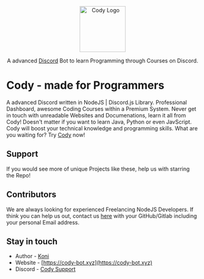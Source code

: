 <p align="center">
  <a href="https://discord.gg/3eNaWPhWZE" target="blank"><img src="https://cdn.discordapp.com/attachments/886645288750698548/917723197229637673/Rd0c07cb2486f8c6aa515c4f9fc608357.png" width="120" alt="Cody Logo" /></a>
</p>

<p align="center">A advanced <a href="http://discord.gg" target="_blank">Discord</a> Bot to learn Programming through Courses on Discord.</p>
<p align="center">

# Cody - made for Programmers
A advanced Discord written in NodeJS | Discord.js Library.
Professional Dashboard, awesome Coding Courses within a Premium System.
Never get in touch with unreadable Websites and Documenations, learn it all from Cody!
Doesn't matter if you want to learn Java, Python or even JavScript.
Cody will boost your technical knowledge and programming skills.
What are you waiting for? Try [Cody](https://cody-bot.xyz) now!

## Support
If you would see more of unique Projects like these, help us with starring the Repo!

## Contributors 
We are always looking for experienced Freelancing NodeJS Developers.
If think you can help us out, contact us [here](https://cody-bot.xyz/contact) with your GitHub/Gitlab including your personal Email address.

## Stay in touch

* Author - [Koni](https://github.com/vKxni)
* Website - [https://cody-bot.xyz](https://cody-bot.xyz)
* Discord - [Cody Support](https://discord.gg/FJ4jda4mY4)


